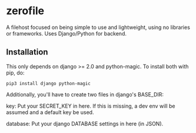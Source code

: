 # zerofile
A filehost focused on being simple to use and lightweight, using no libraries or frameworks.
Uses Django/Python for backend.

## Installation
This only depends on django >= 2.0 and python-magic. To install both with pip, do:

`pip3 install django python-magic`


Additionally, you'll have to create two files in django's BASE_DIR:

key: Put your SECRET_KEY in here. If this is missing, a dev env will be assumed and a default key be used.

database: Put your django DATABASE settings in here (in JSON).  

